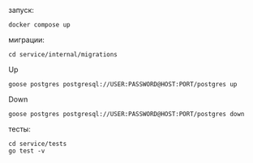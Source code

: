 запуск:
```
docker compose up
```

миграции:
```
cd service/internal/migrations
```
Up
```
goose postgres postgresql://USER:PASSWORD@HOST:PORT/postgres up
```
Down
```
goose postgres postgresql://USER:PASSWORD@HOST:PORT/postgres down
```

тесты:
```
cd service/tests
go test -v
```
